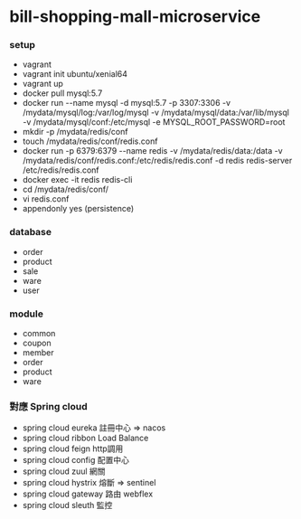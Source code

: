 # bill-shopping-mall-microservice


### setup
- vagrant
- vagrant init ubuntu/xenial64
- vagrant up
- docker pull mysql:5.7
- docker run 
  --name mysql 
  -d mysql:5.7 
  -p 3307:3306 
  -v /mydata/mysql/log:/var/log/mysql
  -v /mydata/mysql/data:/var/lib/mysql
  -v /mydata/mysql/conf:/etc/mysql
  -e MYSQL_ROOT_PASSWORD=root
- mkdir -p /mydata/redis/conf
- touch /mydata/redis/conf/redis.conf
- docker run -p 6379:6379 --name redis -v /mydata/redis/data:/data -v /mydata/redis/conf/redis.conf:/etc/redis/redis.conf -d redis redis-server /etc/redis/redis.conf
- docker exec -it redis redis-cli
- cd /mydata/redis/conf/
- vi redis.conf 
- appendonly yes (persistence)

### database
- order
- product
- sale
- ware
- user 

### module
- common
- coupon
- member
- order
- product
- ware

### 對應 Spring cloud
- spring cloud eureka  註冊中心 => nacos
- spring cloud ribbon Load Balance
- spring cloud feign http調用 
- spring cloud config 配置中心
- spring cloud zuul 網關
- spring cloud hystrix 熔斷 => sentinel 
- spring cloud gateway 路由 webflex
- spring cloud sleuth 監控

